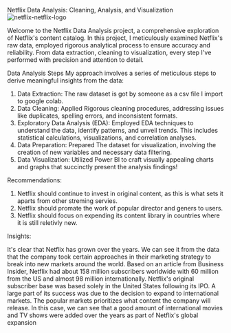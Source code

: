 Netflix Data Analysis: Cleaning, Analysis, and Visualization
![netflix-netflix-logo](https://github.com/rajoo1oo1/Netflix-Movies-and-TV-Shows/assets/127012787/c650e8d1-58b8-48a8-940a-d3078df69dd8)

Welcome to the Netflix Data Analysis project, a comprehensive exploration of Netflix's content catalog. In this project, I meticulously examined Netflix's raw data, employed rigorous analytical process to ensure accuracy and reliability. From data extraction, cleaning to visualization, every step I've performed with precision and attention to detail.

Data Analysis Steps
My approach involves a series of meticulous steps to derive meaningful insights from the data:
1.	Data Extraction: The raw dataset is got by someone as a csv file I import to google colab.
2.	Data Cleaning: Applied Rigorous cleaning procedures, addressing issues like duplicates, spelling errors, and inconsistent formats.
3.	Exploratory Data Analysis (EDA): Employed EDA techniques to understand the data, identify patterns, and unveil trends. This includes statistical calculations, visualizations, and correlation analyses.
4.	Data Preparation: Prepared The dataset for visualization, involving the creation of new variables and necessary data filtering.
5.	Data Visualization: Utilized Power BI to craft visually appealing charts and graphs that succinctly present the analysis findings!


Recommendations:

1) Netflix should continue to invest in original content, as this is what sets it aparts from other streming servies.
2) Netflix should promate the work of popular director and geners to users.
3) Netflix should focus on expending its content library in countries where it is still reletivly new.

Insights:

It's clear that Netflix has grown over the years. We can see it from the data that the company took certain approaches in their marketing strategy to break into new markets around the world. Based on an article from Business Insider, Netflix had about 158 million subscribers worldwide with 60 million from the US and almost 98 million internationally. Netflix's original subscriber base was based solely in the United States following its IPO. A large part of its success was due to the decision to expand to international markets. The popular markets prioritizes what content the company will release. In this case, we can see that a good amount of international movies and TV shows were added over the years as part of Netflix's global expansion
